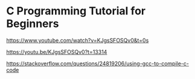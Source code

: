 # C Programming Tutorial for Beginners

<https://www.youtube.com/watch?v=KJgsSFOSQv0&t=0s>

<https://youtu.be/KJgsSFOSQv0?t=13314>

<https://stackoverflow.com/questions/24819206/using-gcc-to-compile-c-code>
